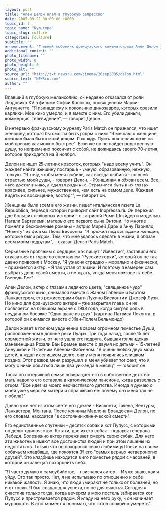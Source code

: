 ```yaml
---
layout: post
title: "Ален Делон впал в глубокую депрессию"
date: 2005-09-21 00:00:00 +0000
topic_id: 7
topic_name: "Культура"
topic_slug: culture
categories: [culture]
subtitle: ""
announcement: "Главный любовник французского кинематографа Ален Делон уже давно ведет одинокую жизнь на своей вилле в Швейцарии на озере Лемано, без семьи, в окружении лишь обожаемых собак, и думает о самоубийстве."
additional_content: ""
photo_filename: ""
photo_width: 0
photo_height: 0
photo_alt: ""
source_url: "http://txt.newsru.com/cinema/20sep2005/delon.html"
source_text: "NEWSru.com"
author: ""
---
```

Впавший в глубокую меланхолию, он недавно отказался от роли Людовика XV в фильме Софии Копполы, посвященном Марии-Антуанетте. "Я принадлежу к поколению динозавров, которых сразили карлики. Мое кино умерло, и я вместе с ним. Его убили деньги, коммерция, телевидение", &mdash; говорит Делон.

В интервью французскому журналу Paris Match он признался, что ищет женщину, которая бы смогла быть рядом с ним: "Я мечтаю о женщине, которая была бы со мной рядом. Я ее жду. Пусть она откликнется на мой призыв как можно быстрее". Если же он не найдет родственную душу, то непременно покончит с собой, не дожидаясь своего 70-летия, которое приходится на 8 ноября.

Делон не ищет 25-летних красоток, которых "надо всему учить". Он жаждет найти женщину постарше - умную, образованную, нежную, тонкую. "Я хочу, чтобы меня любили, как всегда любил я - со всей страстью моей души, - говорит Делон. - Женщинам я обязан всем. Все, чего достиг в кино, я сделал ради них. Стремился быть в их глазах красивее, сильнее, мужественнее, чем есть на самом деле. Жаждал видеть их восхищение, восторг", &mdash; говорит он.

Женщины были всем в его жизни, пишет итальянская газета La Repubblica, перевод которой приводит сайт Inopressa.ru. Он пережил две больших любовных истории – с актрисой Роми Шнайдер и моделью Натали Бартелеми, матерью его первого сына Энтони. Но многие помнят и бесконечные романы - актрис Мирей Дарк и Анну Парилло, "Никиту" из фильма Люка Бессонна. "Я прожил под взглядами женщин, которые были рядом. Тем, что мне удалось сделать в жизни, я обязан всем моим подругам", – сказал Делон Paris Match.

Серьезные проблемы с сердцем, как пишут "Известия", заставили его отказаться от турне со спектаклем "Русские горки", который он не так давно привозил в Москву. "Я ужасно страдаю - морально и физически, - признается актер. - Я так устал от жизни. И поэтому я намерен сам выбрать день своей смерти, а не ждать, когда меня призовет к себе Господь Бог".

Ален Делон, актер с глазами ледяного цвета, "священное чудо" французского кино, снимался вместе с Жаном Габеном и Бартом Ланкастером, его режиссерами были Лукино Висконти и Джозеф Лузи. Но кино для французского актера – уже закрытая глава, он не появляется на большом экране с 1998 года, когда сыграл роль в неудачном боевике "Один шанс из двух" (картина Патриса Леконта, в которой он снимался вместе с Жан-Полем Бельмондо).

Делон живет в полном уединении в своем огромном поместье Души, расположенном в долине реки Луары. Три года назад, после 15 лет совместной жизни, от него ушла его подруга, бывшая голландская манекенщица Розали Ван Бремен вместе с двумя их детьми - 15-летней Аннушкой и 11-летним Аленом-Фабьеном. "Я очень люблю двух моих детей, я ждал их слишком долго, они у меня появились слишком поздно. Этот развод меня разрушил, и меня убивает тот факт, что я могу с ними общаться лишь два уик-энда в месяц", &mdash; говорит он.

Тоска по потерянной семье возвращает его в собственное детство: мать надолго его оставила в католическом пансионе, когда развелась с отцом. "Все идет из моего несчастливого детства. Иногда я думаю о моей уже умершей матери и спрашиваю ее: почему она меня так не любила?"

Давно уже нет на этом свете его друзей - Висконти, Габена, Вентуры, Ланкастера, Монтана. После кончины Марлона Брандо сам Делон, по его словам, находится "в состоянии клинической смерти".

Его единственные спутники - десяток собак и кот Пупусс, с которыми он делит одиночество. Кстати, две из его собак - подарок генерала Лебедя. Болезненно актер переживает смерть своих собак. Для него эти животные имеют все достоинства людей и при этом лишены их недостатков. Только что он похоронил свою любимицу Поеки на своем собачьем кладбище, где покоятся 35 его "самых верных четвероногих друзей". Это кладбище находится в его поместье рядом с часовней, в которой он завещал похоронить себя.

"Я часто думаю о самоубийстве, - признался актер. - И уже знаю, как я уйду. Это так просто. Нет, я не испытываю по отношению к себе никакой жалости. Я знаю, что люди умирают не только от болезней, но и от тоски. Я был создан для успеха, но не для счастья. Сегодня я счастлив только тогда, когда вечером в мою постель забирается кот Пупусс и пристраивается рядом. Я кладу на него руку, и он начинает мурлыкать. В этот момент я понимаю, что готов спокойно умереть".
